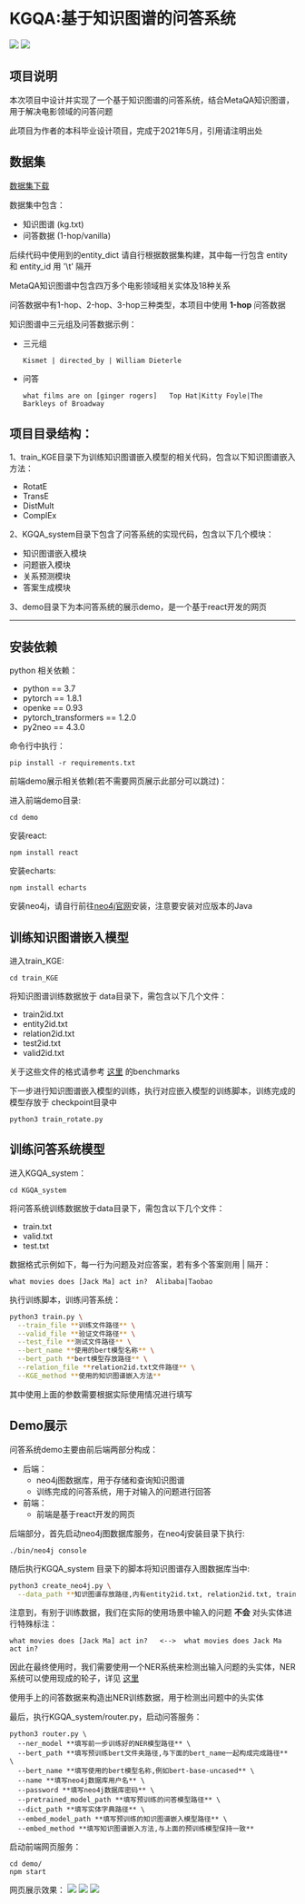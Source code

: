 # KGQA:基于知识图谱的问答系统

![](https://img.shields.io/badge/language-Python-brightgreen) ![](https://img.shields.io/badge/language-JavaScript-brightgreen)  
## 项目说明

本次项目中设计并实现了一个基于知识图谱的问答系统，结合MetaQA知识图谱，用于解决电影领域的问答问题

此项目为作者的本科毕业设计项目，完成于2021年5月，引用请注明出处

## 数据集
[数据集下载](https://github.com/yuyuz/MetaQA)

数据集中包含：
- 知识图谱 (kg.txt)
- 问答数据 (1-hop/vanilla)

后续代码中使用到的entity_dict 请自行根据数据集构建，其中每一行包含 entity 和 entity_id 用 '\t' 隔开

MetaQA知识图谱中包含四万多个电影领域相关实体及18种关系  

问答数据中有1-hop、2-hop、3-hop三种类型，本项目中使用 **1-hop** 问答数据

知识图谱中三元组及问答数据示例：
- 三元组
  ```angular2html
  Kismet | directed_by | William Dieterle
  ```
- 问答
  ```angular2html
  what films are on [ginger rogers]   Top Hat|Kitty Foyle|The Barkleys of Broadway
  ```

## 项目目录结构： 
1、train_KGE目录下为训练知识图谱嵌入模型的相关代码，包含以下知识图谱嵌入方法：
- RotatE
- TransE
- DistMult
- ComplEx

2、KGQA_system目录下包含了问答系统的实现代码，包含以下几个模块：
- 知识图谱嵌入模块
- 问题嵌入模块
- 关系预测模块
- 答案生成模块

3、demo目录下为本问答系统的展示demo，是一个基于react开发的网页


****

## 安装依赖  

python 相关依赖： 

- python == 3.7
- pytorch == 1.8.1
- openke == 0.93
- pytorch_transformers == 1.2.0
- py2neo == 4.3.0

命令行中执行：
```angular2html
pip install -r requirements.txt
```

前端demo展示相关依赖(若不需要网页展示此部分可以跳过)：

进入前端demo目录:
```angular2html
cd demo
```
安装react:
```angular2html
npm install react
```
安装echarts:
```angular2html
npm install echarts
```
安装neo4j，请自行前往[neo4j官网](https://neo4j.com)安装，注意要安装对应版本的Java

## 训练知识图谱嵌入模型 

进入train_KGE:

```angular2html
cd train_KGE
```

将知识图谱训练数据放于 data目录下，需包含以下几个文件：
- train2id.txt
- entity2id.txt
- relation2id.txt
- test2id.txt
- valid2id.txt

关于这些文件的格式请参考 [这里](https://github.com/thunlp/OpenKE) 的benchmarks

下一步进行知识图谱嵌入模型的训练，执行对应嵌入模型的训练脚本，训练完成的模型存放于 checkpoint目录中

```angular2html
python3 train_rotate.py
```

## 训练问答系统模型

进入KGQA_system：
```angular2html
cd KGQA_system
```

将问答系统训练数据放于data目录下，需包含以下几个文件：
- train.txt
- valid.txt
- test.txt

数据格式示例如下，每一行为问题及对应答案，若有多个答案则用 | 隔开：
```angular2html
what movies does [Jack Ma] act in?  Alibaba|Taobao
```
执行训练脚本，训练问答系统：
```bash
python3 train.py \
  --train_file **训练文件路径** \
  --valid_file **验证文件路径** \
  --test_file **测试文件路径** \
  --bert_name **使用的bert模型名称** \
  --bert_path **bert模型存放路径** \
  --relation_file **relation2id.txt文件路径** \
  --KGE_method **使用的知识图谱嵌入方法**
```
其中使用上面的参数需要根据实际使用情况进行填写

## Demo展示

问答系统demo主要由前后端两部分构成：
- 后端：
    - neo4j图数据库，用于存储和查询知识图谱
    - 训练完成的问答系统，用于对输入的问题进行回答
- 前端：
    - 前端是基于react开发的网页
    
后端部分，首先启动neo4j图数据库服务，在neo4j安装目录下执行:
```shell
./bin/neo4j console
```
随后执行KGQA_system 目录下的脚本将知识图谱存入图数据库当中:
```bash
python3 create_neo4j.py \
  --data_path **知识图谱存放路径,内有entity2id.txt, relation2id.txt, train2id.txt**
```
注意到，有别于训练数据，我们在实际的使用场景中输入的问题  **不会**  对头实体进行特殊标注：
```angular2html
what movies does [Jack Ma] act in?   <-->  what movies does Jack Ma act in?
```
因此在最终使用时，我们需要使用一个NER系统来检测出输入问题的头实体，NER系统可以使用现成的轮子，详见 [这里](https://github.com/kamalkraj/BERT-NER)

使用手上的问答数据来构造出NER训练数据，用于检测出问题中的头实体

最后，执行KGQA_system/router.py，启动问答服务：
```shell
python3 router.py \
  --ner_model **填写前一步训练好的NER模型路径** \
  --bert_path **填写预训练bert文件夹路径,与下面的bert_name一起构成完成路径** \
  --bert_name **填写使用的bert模型名称,例如bert-base-uncased** \
  --name **填写neo4j数据库用户名** \
  --password **填写neo4j数据库密码** \
  --pretrained_model_path **填写预训练的问答模型路径** \
  --dict_path **填写实体字典路径** \
  --embed_model_path **填写预训练的知识图谱嵌入模型路径** \
  --embed_method **填写知识图谱嵌入方法,与上面的预训练模型保持一致**
```

启动前端网页服务：
```shell
cd demo/
npm start
```
网页展示效果：
![](https://github.com/yeeeqichen/Pictures/blob/master/591627631284_.pic_hd.jpg?raw=true)
![](https://github.com/yeeeqichen/Pictures/blob/master/601627631349_.pic_hd.jpg?raw=true)
![](https://github.com/yeeeqichen/Pictures/blob/master/611627631366_.pic_hd.jpg?raw=true)








